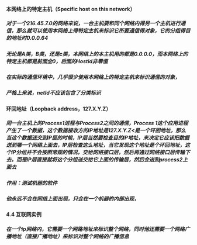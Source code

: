 #### 本网络上的特定主机（Specific host on this network）

##### 对于一个216.45.7.0的网络来说，一台主机要和同个网络内得另一个主机进行通信，那么就可以使用本网络上得特定主机来标识它所要通信得对象，它的分组得目的地址时0.0.0.64
##### 无论是A类，B类，还是c类，本网络上的本主机用的都是0.0.0.0，而本网络上的特定主机都是前面全0，后面的Hostid非零值
##### 在实际的通信环境中，几乎很少使用本网络上的特定主机来标识通信的对象，
##### 严格上来说，netId不应该包含了分类标识

#### 环回地址（Loopback address，127.X.Y.Z）
##### 同一台主机上的Process1进程与Process2之间的通信，Process 1这个应用进程产生了一个数据，这个数据接收方的IP地址是127.X.Y.Z<是一个环回地址，那么当这个数据送交到IP层的时候，IP层当然要检查目的IP地址，来决定它应该把数据送到哪一个网络上面去，IP层检查这么地址，当它发现这个地址是个环回地址，这个IP分组并不会按照常规的情况，交给网络接口层，然后再通过网络接口层传输下去。而是IP层直接就将这个分组送交给它上面的传输层，然后会送到process2上面去
##### 作用：测试机器的软件
##### 他永远不会在网络上面出现，只会在一个机器的内部出现，

#### 4.4 互联网实例
##### 在一个ip网络内，它需要一个网路地址来标识整个网络，同时他还需要一个网络广播地址（直接广播地址）来标识对整个网络的广播信息